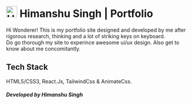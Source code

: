 # <img src="./components/images/HS C10.png" alt="HS logo" width="30px"> Himanshu Singh | Portfolio

Hi Wonderer! This is my portfolio site designed and developed by me after rigorous research, thinking and a lot of striking keys on keyboard.  
Do go thorough my site to experince awesome ui/ux design. Also get to know about me concomitantly.    

## Tech Stack
 HTML5/CSS3, React.Js, TailwindCss & AnimateCss. 

#### **_Developed by Himanshu Singh_**